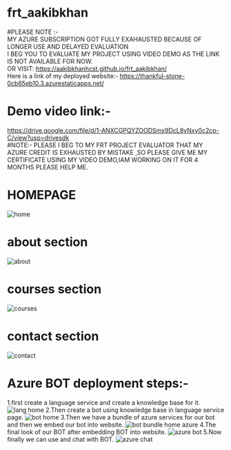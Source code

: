 # frt_aakibkhan 
#PLEASE NOTE :-  
MY AZURE SUBSCRIPTION GOT FULLY EXAHAUSTED BECAUSE OF LONGER USE AND DELAYED EVALUATION  
I BEG YOU TO EVALUATE MY PROJECT USING VIDEO DEMO AS THE LINK IS NOT AVAILABLE FOR NOW.  
OR VISIT: https://aakibkhanhcst.github.io/frt_aakibkhan/  
Here is a link of my deployed website:-
https://thankful-stone-0cb65eb10.3.azurestaticapps.net/
# Demo video link:-
https://drive.google.com/file/d/1-ANXCGPQYZOODSmx9DcL8yNxy0c2cp-C/view?usp=drivesdk  
#NOTE:- PLEASE I BEG TO MY FRT PROJECT EVALUATOR THAT MY AZURE CREDIT IS EXHAUSTED BY MISTAKE ,SO PLEASE GIVE ME MY CERTIFICATE USING MY VIDEO DEMO,IAM WORKING ON IT FOR 4 MONTHS PLEASE HELP ME.  
# HOMEPAGE
![home](https://github.com/Aakibkhanhcst/frt_aakibkhan/assets/133381125/e2300694-2c07-4f97-8c91-3a134872c615)
# about section
![about](https://github.com/Aakibkhanhcst/frt_aakibkhan/assets/133381125/b4a05eee-ccff-46c1-8830-62ba7dda8b2d)
# courses section
![courses](https://github.com/Aakibkhanhcst/frt_aakibkhan/assets/133381125/f243eca3-e75d-49bf-ade4-92394f25a526)
# contact section
![contact](https://github.com/Aakibkhanhcst/frt_aakibkhan/assets/133381125/4090376e-1b48-4da2-9240-b62ffd58a246)
# Azure BOT deployment steps:-
1.first create a language service and create a knowledge base for it.
![lang home](https://github.com/Aakibkhanhcst/frt_aakibkhan/assets/133381125/991751e7-0979-4c03-9ea1-1476cad05b76)
2.Then create a bot using knowledge base in language service page.
![bot home](https://github.com/Aakibkhanhcst/frt_aakibkhan/assets/133381125/16c365bf-178b-4271-bbe0-67daf6d86427)
3.Then we have a bundle of azure services for our bot and then we embed our bot into website.
![bot bundle home azure](https://github.com/Aakibkhanhcst/frt_aakibkhan/assets/133381125/a9478a1e-56f3-43d1-b959-264aa2a0a4b8)
4.The final look of our BOT after embedding BOT into website.
![azure bot](https://github.com/Aakibkhanhcst/frt_aakibkhan/assets/133381125/2a6a7a5f-0453-4144-9b14-24cbd3e2befa)
5.Now finally we can use and chat with BOT.
![azure chat](https://github.com/Aakibkhanhcst/frt_aakibkhan/assets/133381125/c72a237c-bac4-406c-8529-2cbb9b2a0390)
